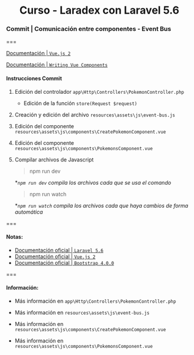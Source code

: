 
<!-- title -->
<h1 align="center">Curso - Laradex con Laravel 5.6</h1>
<!-- end title -->

<!-- commit name -->
### Commit | __Comunicación entre componentes - Event Bus__
<!-- end commit name -->
===
<!-- official documentation -->
[Documentación | `Vue.js 2`](https://vuejs.org/v2/guide/)

[Documentación | `Writing Vue Components`](https://laravel.com/docs/5.6/frontend#writing-vue-components)
<!-- end official documentation -->

<!-- commit instructions -->
#### Instrucciones Commit
1. Edición del controlador `app\Http\Controllers\PokemonController.php`
   - Edición de la función `store(Request $request)`
2. Creación y edición del archivo `resources\assets\js\event-bus.js`
3. Edición del componente `resources\assets\js\components\CreatePokemonComponent.vue`
4. Edición del componente `resources\assets\js\components\PokemonsComponent.vue`
5. Compilar archivos de Javascript
   > npm run dev

   **`npm run dev` compila los archivos cada que se usa el comando*

   > npm run watch

   **`npm run watch` compila los archivos cada que haya cambios de forma automática*
<!-- end commit instructions -->
===
<!-- notes -->
#### Notas:
- [Documentación oficial | `Laravel 5.6`](https://laravel.com/docs/5.6)
- [Documentación oficial | `Vue.js 2`](https://vuejs.org/v2/guide/)
- [Documentación oficial | `Bootstrap 4.0.0`](https://getbootstrap.com/docs/4.0/getting-started/introduction/)
<!-- end notes -->
===
<!-- information -->
#### Información:
- Más información en `app\Http\Controllers\PokemonController.php`

- Más información en `resources\assets\js\event-bus.js`

- Más información en `resources\assets\js\components\CreatePokemonComponent.vue`

- Más información en `resources\assets\js\components\PokemonsComponent.vue`
<!-- end information -->